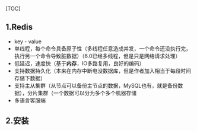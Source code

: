 [TOC]



## 1.Redis

- key - value
- 单线程，每个命令具备原子性（多线程任意造成并发，一个命令还没执行完，执行另一个命令导致脏数据）（6.0已经多线程，但是只是网络请求处理）
- 低延迟，速度快（基于**内存**，IO多路复用，良好的编码）
- 支持数据持久化（本来在内存中断电没数据库，但是作者加入相当于每段时间存储下数据）
- 支持主从集群（从节点可以备份主节点的数据，MySQL也有，就是备份数据），分片集群（一个数据可以分为多个多个机器存储
- 多语言客服端

## 2.安装

